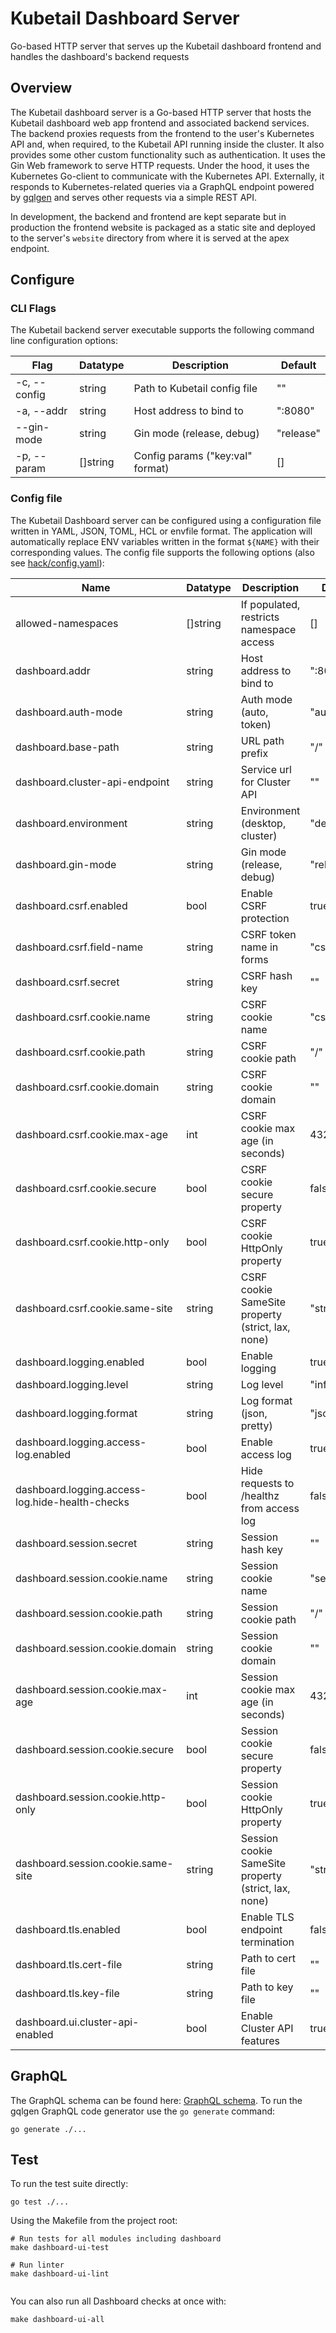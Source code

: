 # Kubetail Dashboard Server

Go-based HTTP server that serves up the Kubetail dashboard frontend and handles the dashboard's backend requests

## Overview

The Kubetail dashboard server is a Go-based HTTP server that hosts the Kubetail dashboard web app frontend and associated backend services. The backend proxies requests from the frontend to the user's Kubernetes API and, when required, to the Kubetail API running inside the cluster. It also provides some other custom functionality such as authentication. It uses the Gin Web framework to serve HTTP requests. Under the hood, it uses the Kubernetes Go-client to communicate with the Kubernetes API. Externally, it responds to Kubernetes-related queries via a GraphQL endpoint powered by [gqlgen](https://github.com/99designs/gqlgen) and serves other requests via a simple REST API.

In development, the backend and frontend are kept separate but in production the frontend website is packaged as a static site and deployed to the server's `website` directory from where it is served at the apex endpoint.

## Configure

### CLI Flags

The Kubetail backend server executable supports the following command line configuration options:

| Flag         | Datatype | Description                      | Default   |
| ------------ | -------- | -------------------------------- | --------- |
| -c, --config | string   | Path to Kubetail config file     | ""        |
| -a, --addr   | string   | Host address to bind to          | ":8080"   |
| --gin-mode   | string   | Gin mode (release, debug)        | "release" |
| -p, --param  | []string | Config params ("key:val" format) | []        |

### Config file

The Kubetail Dashboard server can be configured using a configuration file written in YAML, JSON, TOML, HCL or envfile format. The application will automatically replace ENV variables written in the format `${NAME}` with their corresponding values. The config file supports the following options (also see [hack/config.yaml](../../hack/config.yaml)):

| Name                                            | Datatype | Description                                          | Default                       | Status       |
| ----------------------------------------------- | -------- | ---------------------------------------------------- | ----------------------------- | ------------ |
| allowed-namespaces                              | []string | If populated, restricts namespace access             | []                            |              |
| dashboard.addr                                  | string   | Host address to bind to                              | ":8080"                       |              |
| dashboard.auth-mode                             | string   | Auth mode (auto, token)                              | "auto"                        | experimental |
| dashboard.base-path                             | string   | URL path prefix                                      | "/"                           |              |
| dashboard.cluster-api-endpoint                  | string   | Service url for Cluster API                          | ""                            | experimental |
| dashboard.environment                           | string   | Environment (desktop, cluster)                       | "desktop"                     | experimental |
| dashboard.gin-mode                              | string   | Gin mode (release, debug)                            | "release"                     |              |
| dashboard.csrf.enabled                          | bool     | Enable CSRF protection                               | true                          |              |
| dashboard.csrf.field-name                       | string   | CSRF token name in forms                             | "csrf_token"                  |              |
| dashboard.csrf.secret                           | string   | CSRF hash key                                        | ""                            |              |
| dashboard.csrf.cookie.name                      | string   | CSRF cookie name                                     | "csrf"                        |              |
| dashboard.csrf.cookie.path                      | string   | CSRF cookie path                                     | "/"                           |              |
| dashboard.csrf.cookie.domain                    | string   | CSRF cookie domain                                   | ""                            |              |
| dashboard.csrf.cookie.max-age                   | int      | CSRF cookie max age (in seconds)                     | 43200                         |              |
| dashboard.csrf.cookie.secure                    | bool     | CSRF cookie secure property                          | false                         |              |
| dashboard.csrf.cookie.http-only                 | bool     | CSRF cookie HttpOnly property                        | true                          |              |
| dashboard.csrf.cookie.same-site                 | string   | CSRF cookie SameSite property (strict, lax, none)    | "strict"                      |              |
| dashboard.logging.enabled                       | bool     | Enable logging                                       | true                          |              |
| dashboard.logging.level                         | string   | Log level                                            | "info"                        |              |
| dashboard.logging.format                        | string   | Log format (json, pretty)                            | "json"                        |              |
| dashboard.logging.access-log.enabled            | bool     | Enable access log                                    | true                          |              |
| dashboard.logging.access-log.hide-health-checks | bool     | Hide requests to /healthz from access log            | false                         |              |
| dashboard.session.secret                        | string   | Session hash key                                     | ""                            |              |
| dashboard.session.cookie.name                   | string   | Session cookie name                                  | "session"                     |              |
| dashboard.session.cookie.path                   | string   | Session cookie path                                  | "/"                           |              |
| dashboard.session.cookie.domain                 | string   | Session cookie domain                                | ""                            |              |
| dashboard.session.cookie.max-age                | int      | Session cookie max age (in seconds)                  | 43200                         |              |
| dashboard.session.cookie.secure                 | bool     | Session cookie secure property                       | false                         |              |
| dashboard.session.cookie.http-only              | bool     | Session cookie HttpOnly property                     | true                          |              |
| dashboard.session.cookie.same-site              | string   | Session cookie SameSite property (strict, lax, none) | "strict"                      |              |
| dashboard.tls.enabled                           | bool     | Enable TLS endpoint termination                      | false                         |              |
| dashboard.tls.cert-file                         | string   | Path to cert file                                    | ""                            |              |
| dashboard.tls.key-file                          | string   | Path to key file                                     | ""                            |              |
| dashboard.ui.cluster-api-enabled                | bool     | Enable Cluster API features                          | true                          | experimental |

## GraphQL

The GraphQL schema can be found here: [GraphQL schema](graph/schema.graphqls). To run the gqlgen GraphQL code generator use the `go generate` command:

```console
go generate ./...
```

## Test

To run the test suite directly:

```console
go test ./...
```

Using the Makefile from the project root:

```console
# Run tests for all modules including dashboard
make dashboard-ui-test

# Run linter
make dashboard-ui-lint


```

You can also run all Dashboard checks at once with:
```console
make dashboard-ui-all
```
